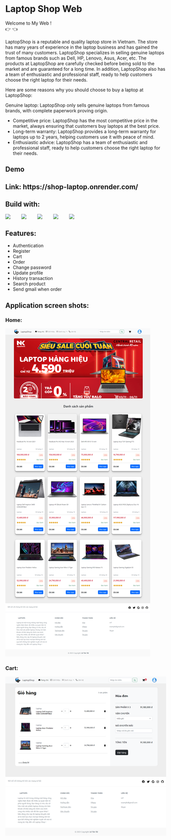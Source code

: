 # Laptop Shop Web

Welcome to My Web ! <br />
:point_right: [](/):point_left: <br /><br />
LaptopShop is a reputable and quality laptop store in Vietnam. The store has many years of experience in the laptop business and has gained the trust of many customers. LaptopShop specializes in selling genuine laptops from famous brands such as Dell, HP, Lenovo, Asus, Acer, etc. The products at LaptopShop are carefully checked before being sold to the market and are guaranteed for a long time. In addition, LaptopShop also has a team of enthusiastic and professional staff, ready to help customers choose the right laptop for their needs.

Here are some reasons why you should choose to buy a laptop at LaptopShop:

Genuine laptop: LaptopShop only sells genuine laptops from famous brands, with complete paperwork proving origin.
- Competitive price: LaptopShop has the most competitive price in the market, always ensuring that customers buy laptops at the best price.
- Long-term warranty: LaptopShop provides a long-term warranty for laptops up to 2 years, helping customers use it with peace of mind.
- Enthusiastic advice: LaptopShop has a team of enthusiastic and professional staff, ready to help customers choose the right laptop for their needs.
## Demo
<h2>Link: https://shop-laptop.onrender.com/ </h2>

## Build with:
<img src="https://clipart-library.com/images_k/python-logo-transparent/python-logo-transparent-7.png" style="width:50px;margin-right:30px;"/>
<img src="https://cdn.pixabay.com/photo/2017/08/05/11/16/logo-2582748_1280.png" style="width:50px;margin-right:30px;"/>
<img src="https://cdn.pixabay.com/photo/2017/08/05/11/16/logo-2582747_1280.png" style="width:50px;margin-right:30px;"/> 
<img src="https://www.freepnglogos.com/uploads/javascript-png/javascript-logo-hq-png-1.png" style="width:50px;margin-right:30px;"/> 
<img src="https://media.hoclaptrinh.vn/images/django-la-gi-01.png" style="width:100px;"/> 

## Features:
+ Authentication
+ Register
+ Cart
+ Order
+ Change password
+ Update profile
+ History transaction
+ Search product
+ Send gmail when order


## Application screen shots:
### Home:
 ![Page screenshots](./app/static/img/web.png)
### Cart:
 ![Page screenshots](./app/static/img/cart.png)


